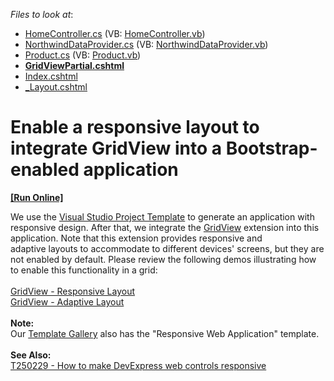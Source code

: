 <!-- default file list -->
*Files to look at*:

* [HomeController.cs](./CS/Controllers/HomeController.cs) (VB: [HomeController.vb](./VB/Controllers/HomeController.vb))
* [NorthwindDataProvider.cs](./CS/Models/NorthwindDataProvider.cs) (VB: [NorthwindDataProvider.vb](./VB/Models/NorthwindDataProvider.vb))
* [Product.cs](./CS/Models/Product.cs) (VB: [Product.vb](./VB/Models/Product.vb))
* **[GridViewPartial.cshtml](./CS/Views/Home/GridViewPartial.cshtml)**
* [Index.cshtml](./CS/Views/Home/Index.cshtml)
* [_Layout.cshtml](./CS/Views/Shared/_Layout.cshtml)
<!-- default file list end -->
# Enable a responsive layout to integrate GridView into a Bootstrap-enabled application
<!-- run online -->
**[[Run Online]](https://codecentral.devexpress.com/t361069/)**
<!-- run online end -->


We use the <a href="http://www.asp.net/visual-studio/overview/2013/creating-web-projects-in-visual-studio#bootstrap">Visual Studio Project Template</a> to generate an application with responsive design. After that, we integrate the <a href="https://documentation.devexpress.com/#AspNet/CustomDocument8998">GridView</a> extension into this application. Note that this extension provides responsive and adaptive layouts to accommodate to different devices' screens, but they are not enabled by default. Please review the following demos illustrating how to enable this functionality in a grid:<br><br><a href="http://demos.devexpress.com/MVCxGridViewDemos/Adaptivity/ResponsiveLayout">GridView - Responsive Layout</a><br><a href="http://demos.devexpress.com/MVCxGridViewDemos/Adaptivity/AdaptiveLayout">GridView - Adaptive Layout</a> <br><br><strong>Note:</strong><br>Our <a href="https://documentation.devexpress.com/#AspNet/CustomDocument11613">Template Gallery</a> also has the "Responsive Web Application" template.<br><br><strong>See Also:</strong><br><a href="https://www.devexpress.com/Support/Center/p/T250229">T250229 - How to make DevExpress web controls responsive</a>

<br/>


